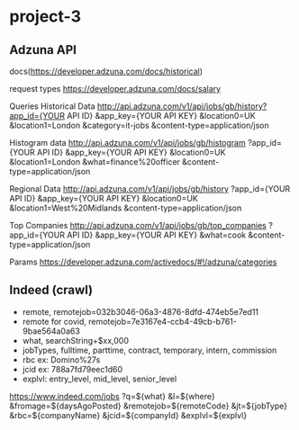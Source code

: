 # project-3
## Adzuna API
docs(https://developer.adzuna.com/docs/historical)

request types
https://developer.adzuna.com/docs/salary

Queries
Historical Data
http://api.adzuna.com/v1/api/jobs/gb/history?app_id={YOUR API ID}
    &app_key={YOUR API KEY}
    &location0=UK
    &location1=London
    &category=it-jobs
    &content-type=application/json

Histogram data
http://api.adzuna.com/v1/api/jobs/gb/histogram
    ?app_id={YOUR API ID}
    &app_key={YOUR API KEY}
    &location0=UK
    &location1=London
    &what=finance%20officer
    &content-type=application/json

Regional Data
http://api.adzuna.com/v1/api/jobs/gb/history
    ?app_id={YOUR API ID}
    &app_key={YOUR API KEY}
    &location0=UK
    &location1=West%20Midlands
    &content-type=application/json

Top Companies
http://api.adzuna.com/v1/api/jobs/gb/top_companies
    ?app_id={YOUR API ID}
    &app_key={YOUR API KEY}
    &what=cook
    &content-type=application/json

Params
https://developer.adzuna.com/activedocs/#!/adzuna/categories

## Indeed (crawl)
* remote, remotejob=032b3046-06a3-4876-8dfd-474eb5e7ed11
* remote for covid, remotejob=7e3167e4-ccb4-49cb-b761-9bae564a0a63
* what, searchString+$xx,000
* jobTypes, fulltime, parttime, contract, temporary, intern, commission
* rbc ex: Domino%27s
* jcid ex: 788a7fd79eec1d60
* explvl: entry_level, mid_level, senior_level

https://www.indeed.com/jobs
    ?q=${what}
    &l=${where}
    &fromage=${daysAgoPosted}
    &remotejob=${remoteCode}
    &jt=${jobType}
    &rbc=${companyName}
    &jcid=${companyId}
    &explvl=${explvl}